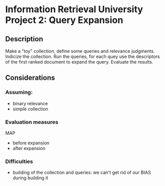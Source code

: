 # Information Retrieval University Project 2: Query Expansion

## Description
Make a "toy" collection, define some queries and relevance judgments.
Indicize the collection.
Run the queries, for each quey use the descriptors of the first ranked document to expand the query.
Evaluate the results.

## Considerations
### Assuming:
- binary relevance
- simple collection

### Evaluation measures
MAP
- before expansion 
- after expansion

### Difficulties
- building of the collection and queries: we can't get rid of our BIAS during building it
